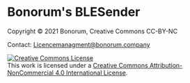 <h1>Bonorum's BLESender</h1>

<p>Copyright &#169; 2021 Bonorum, Creative Commons CC-BY-NC</p>
<p>Contact: <a href="mailto:Licencemanagment@bonorum.company">Licencemanagment@bonorum.company</a>

<p><a rel="license" href="http://creativecommons.org/licenses/by-nc/4.0/"><img alt="Creative Commons License" style="border-width:0" src="https://i.creativecommons.org/l/by-nc/4.0/88x31.png" /></a><br />This work is licensed under a <a rel="license" href="http://creativecommons.org/licenses/by-nc/4.0/">Creative Commons Attribution-NonCommercial 4.0 International License</a>.</p>
